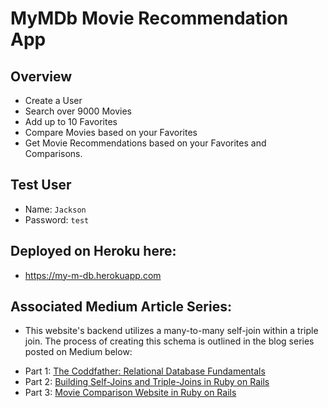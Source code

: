 # MyMDb Movie Recommendation App

## Overview
* Create a User
* Search over 9000 Movies
* Add up to 10 Favorites
* Compare Movies based on your Favorites
* Get Movie Recommendations based on your Favorites and Comparisons.

## Test User
* Name: `Jackson`
* Password: `test`

## Deployed on Heroku here:
* https://my-m-db.herokuapp.com

## Associated Medium Article Series:

- This website's backend utilizes a many-to-many self-join within a triple join. The process of creating this schema is outlined in the blog series posted on Medium below:

* Part 1: [The Coddfather: Relational Database Fundamentals](https://medium.com/@jdprince555/the-coddfather-relational-database-fundamentals-533b96f87651)
* Part 2: [Building Self-Joins and Triple-Joins in Ruby on Rails](https://medium.com/@jdprince555/building-self-joins-and-triple-joins-in-ruby-on-rails-455701bf3fa7)
* Part 3: [Movie Comparison Website in Ruby on Rails](https://medium.com/@jdprince555/movie-comparison-website-in-ruby-on-rails-4632f2e1dee2)

